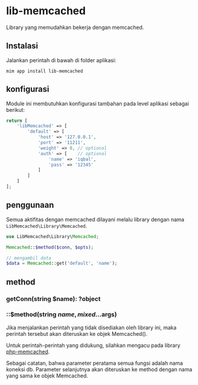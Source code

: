 # lib-memcached

Library yang memudahkan bekerja dengan memcached.

## Instalasi

Jalankan perintah di bawah di folder aplikasi:

```
mim app install lib-memcached
```

## konfigurasi

Module ini membutuhkan konfigurasi tambahan pada level aplikasi sebagai berikut:

```php
return [
    'libMemcached' => [
        'default' => [
            'host' => '127.0.0.1',
            'port' => '11211',
            'weight' => 0, // optional
            'auth' => [    // optional
                'name' => 'iqbal',
                'pass' => '12345'
            ]
        ]
    ]
];
```

## penggunaan

Semua aktifitas dengan memcached dilayani melalu library dengan nama
`LibMemcached\Library\Memcached`.

```php
use LibMemcached\Library\Memcached;

Memcached::$method($conn, $opts);

// mengambil data 
$data = Memcached::get('default', 'name');
```

## method

### getConn(string $name): ?object
### ::$method(string $name, mixed ...$args)

Jika menjalankan perintah yang tidak disediakan oleh library ini, 
maka perintah tersebut akan diteruskan ke objek Memcached().

Untuk perintah-perintah yang didukung, silahkan mengacu pada library
[php-memcached](http://php.net/manual/en/book.memcached.php).

Sebagai catatan, bahwa parameter peratama semua fungsi adalah
nama koneksi db. Parameter selanjutnya akan diteruskan ke method
dengan nama yang sama ke objek Memcached.